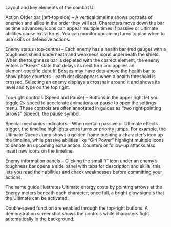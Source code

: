 Layout and key elements of the combat UI

Action Order bar (left-top side) – A vertical timeline shows portraits of enemies and allies in the order they will act.  Characters move down the bar as time advances; icons can appear multiple times if passive or Ultimate abilities cause extra turns.  You can monitor upcoming turns to plan when to use skills or defensive actions.

Enemy status (top‑centre) – Each enemy has a health bar (red gauge) with a toughness shield underneath and weakness icons underneath the shield.  When the toughness bar is depleted with the correct element, the enemy enters a “Break” state that delays its next turn and applies an element‑specific debuff.  Bosses may have dots above the health bar to show phase counters – each dot disappears when a health threshold is crossed.  Selecting an enemy displays a crosshair around it and shows its level and type on the top right.

Top‑right controls (Speed and Pause) – Buttons in the upper right let you toggle 2× speed to accelerate animations or pause to open the settings menu.  These controls are often annotated in guides as “two right‑pointing arrows” (speed), the pause symbol.

Special mechanics indicators – When certain passive or Ultimate effects trigger, the timeline highlights extra turns or priority jumps.  For example, the Ultimate Queue Jump shows a golden frame pushing a character’s icon up the timeline, while passive abilities like “Girl Power” highlight multiple icons to denote an upcoming extra action.  Counters or follow‑up attacks also insert new icons on the timeline.

Enemy information panels – Clicking the small “i” icon under an enemy’s toughness bar opens a side panel with tabs for description and skills; this lets you read their abilities and check weaknesses before committing your actions.

The same guide illustrates Ultimate energy costs by pointing arrows at the Energy meters beneath each character; once full, a bright glow signals that the Ultimate can be activated.

Double‑speed function are enabled through the top‑right buttons.  A demonstration screenshot shows the controls while characters fight automatically in the background.
